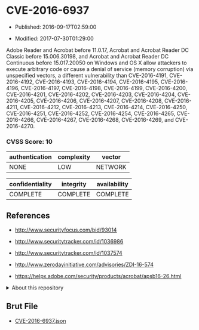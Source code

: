 # CVE-2016-6937

- Published: 2016-09-17T02:59:00

- Modified: 2017-07-30T01:29:00

Adobe Reader and Acrobat before 11.0.17, Acrobat and Acrobat Reader DC Classic before 15.006.30198, and Acrobat and Acrobat Reader DC Continuous before 15.017.20050 on Windows and OS X allow attackers to execute arbitrary code or cause a denial of service (memory corruption) via unspecified vectors, a different vulnerability than CVE-2016-4191, CVE-2016-4192, CVE-2016-4193, CVE-2016-4194, CVE-2016-4195, CVE-2016-4196, CVE-2016-4197, CVE-2016-4198, CVE-2016-4199, CVE-2016-4200, CVE-2016-4201, CVE-2016-4202, CVE-2016-4203, CVE-2016-4204, CVE-2016-4205, CVE-2016-4206, CVE-2016-4207, CVE-2016-4208, CVE-2016-4211, CVE-2016-4212, CVE-2016-4213, CVE-2016-4214, CVE-2016-4250, CVE-2016-4251, CVE-2016-4252, CVE-2016-4254, CVE-2016-4265, CVE-2016-4266, CVE-2016-4267, CVE-2016-4268, CVE-2016-4269, and CVE-2016-4270.

### CVSS Score: **10**

| authentication | complexity | vector |
| --- | --- | --- |
| NONE | LOW | NETWORK |

| confidentiality | integrity | availability |
| --- | --- | --- |
| COMPLETE | COMPLETE | COMPLETE |

## References

* http://www.securityfocus.com/bid/93014

* http://www.securitytracker.com/id/1036986

* http://www.securitytracker.com/id/1037574

* http://www.zerodayinitiative.com/advisories/ZDI-16-574

* https://helpx.adobe.com/security/products/acrobat/apsb16-26.html

<details>
<summary>About this repository</summary> 

  This repository is part of the project [Live Hack CVE](https://github.com/Live-Hack-CVE). Main website can be found [www.live-hack.org](https://www.live-hack.org) 
  
  Made by [Sn0wAlice](https://github.com/Sn0wAlice) for the people that care about security and need to have a feed of the latest CVEs. Hope you enjoy it, don't forget to star the repo and follow me on [Twitter](https://twitter.com/Sn0wAlice) and [Github](https://github.com/Sn0wAlice). And that is my [personnal website](https://www.alice-snow.me/)

  - [Home Page](https://github.com/Live-Hack-CVE)
  - [Framework](https://github.com/Live-Hack-CVE/cve-framework)
  - [CVE database](https://github.com/Live-Hack-CVE/full_database)
  - [Changelog](https://github.com/Live-Hack-CVE/Changelog)
</details>

## Brut File

* [CVE-2016-6937.json](https://raw.githubusercontent.com/Live-Hack-CVE/full_database/main/cves/2016/CVE-2016-6937.json)


